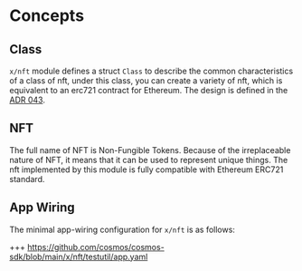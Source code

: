 <!--
order: 1
-->

# Concepts

## Class

`x/nft` module defines a struct `Class` to describe the common characteristics of a class of nft, under this class, you can create a variety of nft, which is equivalent to an erc721 contract for Ethereum. The design is defined in the [ADR 043](https://github.com/cosmos/cosmos-sdk/blob/main/docs/architecture/adr-043-nft-module.md).

## NFT

The full name of NFT is Non-Fungible Tokens. Because of the irreplaceable nature of NFT, it means that it can be used to represent unique things. The nft implemented by this module is fully compatible with Ethereum ERC721 standard.

## App Wiring

The minimal app-wiring configuration for `x/nft` is as follows:

+++ https://github.com/cosmos/cosmos-sdk/blob/main/x/nft/testutil/app.yaml
